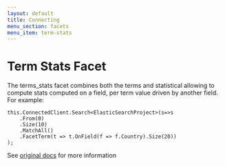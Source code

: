 ```yaml
---
layout: default
title: Connecting
menu_section: facets
menu_item: term-stats
---
```


# Term Stats Facet

The terms_stats facet combines both the terms and statistical allowing to compute stats computed on a field, per term value driven by another field. For example:


	this.ConnectedClient.Search<ElasticSearchProject>(s=>s
		.From(0)
		.Size(10)
		.MatchAll()
		.FacetTerm(t => t.OnField(f => f.Country).Size(20))
	);

See [original docs](http://www.elasticsearch.org/guide/reference/api/search/facets/terms-stats-facet.html) for more information


